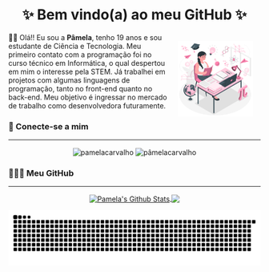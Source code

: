 <h1 align = "center">✨ Bem vindo(a) ao meu GitHub ✨</h1>
<a href="https://storyset.com/people"><img align="right" style="width: 30%; margin: 15px;" src="avatar.svg" alt="Avatar"></a>
<p>👋🏼 Olá!! Eu sou a <strong>Pâmela</strong>, tenho 19 anos e sou estudante de Ciência e Tecnologia. Meu primeiro contato com a programação foi no curso técnico em Informática, o qual despertou em mim o interesse pela STEM. Já trabalhei em projetos com algumas linguagens de programação, tanto no front-end quanto no back-end. Meu objetivo é ingressar no mercado de trabalho como desenvolvedora futuramente.</p>

<h3 align = "left">📲 Conecte-se a mim </h3>
<hr>
<p align = "center">
    <a style="text-decoration: none;" href="https://codepen.io/pamelacarvalho" target="_blank"> 
        <img align = "center" src = "https://cdn3.iconfinder.com/data/icons/logos-and-brands-adobe/512/59_Codepen-512.png"alt =" pamelacarvalho "height =" 40 "width =" 40 " /> 
    </a>
    <a style="text-decoration: none;" href = "https://linkedin.com/in/pâmelacarvalho" target = "_blank"> 
        <img align = "center" src = "https://cdn1.iconfinder.com/data/icons/logotypes/32/square-linkedin-512.png"alt =" pâmelacarvalho "height =" 40 "width =" 40 "/> 
    </a>
</p>

<h3 align = "left">👩🏻‍💻 Meu GitHub </h3>
<hr>
<p align = "center">
    <a href="https://github.com/Pamela-Carvalho">
        <img align="center" alt="Pamela's Github Stats" src="https://github-readme-stats.vercel.app/api?username=Pamela-Carvalho&show_icons=true&theme=radical" />
    </a>
    <a href="https://github.com/Pamela-Carvalho">
        <img align="center" src="https://github-readme-stats.anuraghazra1.vercel.app/api/top-langs/?username=Pamela-Carvalho&theme=radical" />
    </a>
</p>

![Snake animation](https://github.com/Pamela-Carvalho/Pamela-Carvalho/blob/output/github-contribution-grid-snake.svg)
